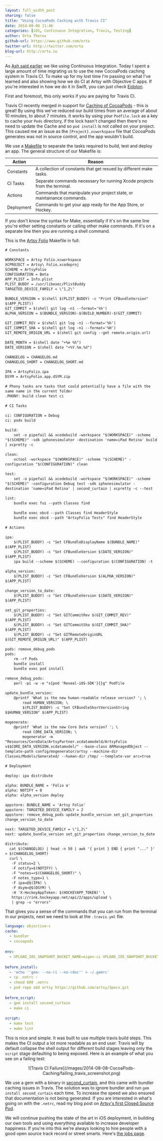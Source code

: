 ```yaml
---
layout: full_width_post
sharing: false
title: "Using CocoaPods Caching with Travis CI"
date: 2014-08-08 11:46
categories: [iOS, Continuous Integration, Travis, Testing]
author: Orta Therox
github-url: https://www.github.com/orta
twitter-url: http://twitter.com/orta
blog-url: http://orta.io
---
```


As [Ash said earlier](http://artsy.github.io/blog/2014/08/07/taking-a-snapshot-with-second-curtain/) we like using Continuous Integration. Today I spent a large amount of time migrating us to use the new CocoaPods caching system in Travis CI. To make up for my lost time I'm passing on what I've learned and also showing how we do CI at Artsy with Objective C apps. If you're interested in how we do it in Swift, you can just check [Eidolon](https://github.com/artsy/eidolon).

<!-- more -->

First and foremost, this only works if you are paying for Travis CI.

Travis CI recently merged in support for [Caching of CocoaPods](http://docs.travis-ci.com/user/caching/) - this is great! By using this we've reduced our build times from an average of about 10 minutes, to about 7 minutes. It works by using your `Podfile.lock` as a key to cache your `Pods` directory, if the lock hasn't changed then there's no need to update the Cache and so `pod install` is not called on your project. This caused me an issue as the `[Project].xcworkspace` file that CocoaPods generates was not in source control, and the app wouldn't build.

We use a [Makefile](https://github.com/artsy/eidolon/blob/master/Makefile) to separate the tasks required to build, test and deploy an app. The general structure of our Makefile is:

| Action        | Reason |
| ------------- | ------ |
| Constants | A collection of constants that get resued by different make tasks. |
| CI Tasks | Separate commands necessary for running Xcode projects from the terminal. |
| Actions | Commands that manipulate your project state, or maintainance commands. |
| Deployment | Commands to get your app ready for the App Store, or Hockey. |

If you don't know the syntax for Make, essentially if it's on the same line you're either setting constants or calling other make commands. If it's on a separate line then you are running a shell command.

This is the [Artsy Folio](http://orta.io/#folio-header-unit) Makefile in full:

```
# Constants

WORKSPACE = Artsy Folio.xcworkspace
XCPROJECT = Artsy\ Folio.xcodeproj
SCHEME = ArtsyFolio
CONFIGURATION = Beta
APP_PLIST = Info.plist
PLIST_BUDDY = /usr/libexec/PlistBuddy
TARGETED_DEVICE_FAMILY = \"1,2\"

BUNDLE_VERSION = $(shell $(PLIST_BUDDY) -c "Print CFBundleVersion" $(APP_PLIST))
GIT_COMMIT = $(shell git log -n1 --format='%h')
ALPHA_VERSION = $(BUNDLE_VERSION)-$(BUILD_NUMBER)-$(GIT_COMMIT)

GIT_COMMIT_REV = $(shell git log -n1 --format='%h')
GIT_COMMIT_SHA = $(shell git log -n1 --format='%H')
GIT_REMOTE_ORIGIN_URL = $(shell git config --get remote.origin.url)

DATE_MONTH = $(shell date "+%e %h")
DATE_VERSION = $(shell date "+%Y.%m.%d")

CHANGELOG = CHANGELOG.md
CHANGELOG_SHORT = CHANGELOG_SHORT.md

IPA = ArtsyFolio.ipa
DSYM = ArtsyFolio.app.dSYM.zip

# Phony tasks are tasks that could potentially have a file with the same name in the current folder
.PHONY: build clean test ci

# CI Tasks

ci: CONFIGURATION = Debug
ci: pods build

build:
	set -o pipefail && xcodebuild -workspace "$(WORKSPACE)" -scheme "$(SCHEME)" -sdk iphonesimulator -destination 'name=iPad Retina' build | xcpretty -c

clean:
	xctool -workspace "$(WORKSPACE)" -scheme "$(SCHEME)" -configuration "$(CONFIGURATION)" clean

test:
	set -o pipefail && xcodebuild -workspace "$(WORKSPACE)" -scheme "$(SCHEME)" -configuration Debug test -sdk iphonesimulator -destination 'name=iPad Retina' | second_curtain | xcpretty -c --test

lint:
	bundle exec fui --path Classes find

	bundle exec obcd --path Classes find HeaderStyle
	bundle exec obcd --path "ArtsyFolio Tests" find HeaderStyle

# Actions

ipa:
	$(PLIST_BUDDY) -c "Set CFBundleDisplayName $(BUNDLE_NAME)" $(APP_PLIST)
	$(PLIST_BUDDY) -c "Set CFBundleVersion $(DATE_VERSION)" $(APP_PLIST)
	ipa build --scheme $(SCHEME) --configuration $(CONFIGURATION) -t

alpha_version:
	$(PLIST_BUDDY) -c "Set CFBundleVersion $(ALPHA_VERSION)" $(APP_PLIST)

change_version_to_date:
	$(PLIST_BUDDY) -c "Set CFBundleVersion $(DATE_VERSION)" $(APP_PLIST)

set_git_properties:
	$(PLIST_BUDDY) -c "Set GITCommitRev $(GIT_COMMIT_REV)" $(APP_PLIST)
	$(PLIST_BUDDY) -c "Set GITCommitSha $(GIT_COMMIT_SHA)" $(APP_PLIST)
	$(PLIST_BUDDY) -c "Set GITRemoteOriginURL $(GIT_REMOTE_ORIGIN_URL)" $(APP_PLIST)

pods: remove_debug_pods
pods:
	rm -rf Pods
	bundle install
	bundle exec pod install

remove_debug_pods:
	perl -pi -w -e "s{pod 'Reveal-iOS-SDK'}{}g" Podfile

update_bundle_version:
	@printf 'What is the new human-readable release version? '; \
		read HUMAN_VERSION; \
		$(PLIST_BUDDY) -c "Set CFBundleShortVersionString $$HUMAN_VERSION" $(APP_PLIST)

mogenerate:
	@printf 'What is the new Core Data version? '; \
		read CORE_DATA_VERSION; \
		mogenerator -m "Resources/CoreData/ArtsyPartner.xcdatamodeld/ArtsyFolio v$$CORE_DATA_VERSION.xcdatamodel/" --base-class ARManagedObject --template-path config/mogenerator/artsy --machine-dir Classes/Models/Generated/ --human-dir /tmp/ --template-var arc=true

# Deployment

deploy: ipa distribute

alpha: BUNDLE_NAME = 'Folio α'
alpha: NOTIFY = 0
alpha: alpha_version deploy

appstore: BUNDLE_NAME = 'Artsy Folio'
appstore: TARGETED_DEVICE_FAMILY = 2
appstore: remove_debug_pods update_bundle_version set_git_properties change_version_to_date

next: TARGETED_DEVICE_FAMILY = \"1,2\"
next: update_bundle_version set_git_properties change_version_to_date

distribute:
  cat $(CHANGELOG) | head -n 50 | awk '{ print } END { print "..." }' > $(CHANGELOG_SHORT)
  curl \
   -F status=2 \
   -F notify=$(NOTIFY) \
   -F "notes=<$(CHANGELOG_SHORT)" \
   -F notes_type=1 \
   -F ipa=@$(IPA) \
   -F dsym=@$(DSYM) \
   -H 'X-HockeyAppToken: $(HOCKEYAPP_TOKEN)' \
   https://rink.hockeyapp.net/api/2/apps/upload \
   | grep -v "errors"

```

That gives you a sense of the commands that you can run from the terminal in our projects, next we need to look at the `.travis.yml` file.

```yaml
language: objective-c
cache:
  - bundler
  - cocoapods

env:
  - UPLOAD_IOS_SNAPSHOT_BUCKET_NAME=eigen-ci UPLOAD_IOS_SNAPSHOT_BUCKET_PR...

before_install:
  - 'echo ''gem: --no-ri --no-rdoc'' > ~/.gemrc'
  - cp .netrc ~
  - chmod 600 .netrc
  - pod repo add artsy https://github.com/artsy/Specs.git

before_script:
  - gem install second_curtain
  - make ci

script:
  - make test
  - make lint

```

This is nice and simple. It was built to use multiple travis build steps. This makes the CI output a lot more readable as an end user. Travis will by default collapse the shell output for different build stages leaving only the `script` stage defaulting to being exposed. Here is an example of what you see on a failing test:

<center>
![Travis CI Failure](/images/2014-08-08-CocoaPods-Caching/failing_travis_screenshot.png)
</center>

We use a gem with a binary in [second_curtain](https://github.com/AshFurrow/second_curtain/), and this came with bundler caching issues in Travis. The solution was to ignore bundler and run `gem install second_curtain` each time. To increase the speed we also ensured that documentation is not being generated. If you are interested in what's going on with the `.netrc`, read my blog post on [Artsy's first Closed Source Pod](http://artsy.github.io/blog/2014/06/20/artsys-first-closed-source-pod/).

We will continue pushing the state of the art in iOS deployment, in building our own tools and using everything available to increase developer happiness. If you're into this we're always looking to hire people with a good open source track record or street smarts. Here's [the jobs page](https://artsy.net/job/mobile-engineer).
